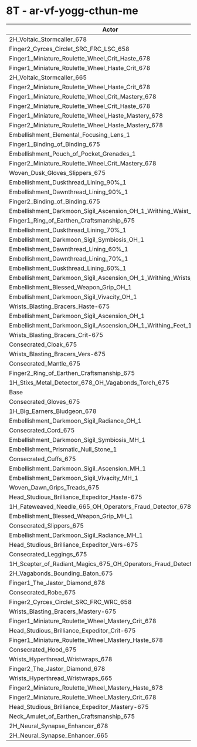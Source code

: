 # 8T - ar-vf-yogg-cthun-me
| Actor | DPS | Increase |
|---|:---:|:---:|
|2H_Voltaic_Stormcaller_678|921785|6.39%|
|Finger2_Cyrces_Circlet_SRC_FRC_LSC_658|902598|4.18%|
|Finger1_Miniature_Roulette_Wheel_Crit_Haste_678|892512|3.01%|
|Finger1_Miniature_Roulette_Wheel_Haste_Crit_678|890776|2.81%|
|2H_Voltaic_Stormcaller_665|889892|2.71%|
|Finger2_Miniature_Roulette_Wheel_Haste_Crit_678|888696|2.57%|
|Finger1_Miniature_Roulette_Wheel_Crit_Mastery_678|887669|2.45%|
|Finger2_Miniature_Roulette_Wheel_Crit_Haste_678|883698|2.00%|
|Finger1_Miniature_Roulette_Wheel_Haste_Mastery_678|883696|2.00%|
|Finger2_Miniature_Roulette_Wheel_Haste_Mastery_678|881341|1.72%|
|Embellishment_Elemental_Focusing_Lens_1|880290|1.60%|
|Finger1_Binding_of_Binding_675|876069|1.12%|
|Embellishment_Pouch_of_Pocket_Grenades_1|874416|0.92%|
|Finger2_Miniature_Roulette_Wheel_Crit_Mastery_678|873995|0.88%|
|Woven_Dusk_Gloves_Slippers_675|873985|0.87%|
|Embellishment_Duskthread_Lining_90%_1|873397|0.81%|
|Embellishment_Dawnthread_Lining_90%_1|872690|0.73%|
|Finger2_Binding_of_Binding_675|872334|0.68%|
|Embellishment_Darkmoon_Sigil_Ascension_OH_1_Writhing_Waist_1|872260|0.68%|
|Finger1_Ring_of_Earthen_Craftsmanship_675|871645|0.61%|
|Embellishment_Duskthread_Lining_70%_1|871356|0.57%|
|Embellishment_Darkmoon_Sigil_Symbiosis_OH_1|870952|0.53%|
|Embellishment_Dawnthread_Lining_60%_1|870413|0.46%|
|Embellishment_Dawnthread_Lining_70%_1|869887|0.40%|
|Embellishment_Duskthread_Lining_60%_1|869719|0.38%|
|Embellishment_Darkmoon_Sigil_Ascension_OH_1_Writhing_Wrists_1|869388|0.34%|
|Embellishment_Blessed_Weapon_Grip_OH_1|869375|0.34%|
|Embellishment_Darkmoon_Sigil_Vivacity_OH_1|869035|0.30%|
|Wrists_Blasting_Bracers_Haste-675|869002|0.30%|
|Embellishment_Darkmoon_Sigil_Ascension_OH_1|868265|0.21%|
|Embellishment_Darkmoon_Sigil_Ascension_OH_1_Writhing_Feet_1|868155|0.20%|
|Wrists_Blasting_Bracers_Crit-675|867608|0.14%|
|Consecrated_Cloak_675|867137|0.08%|
|Wrists_Blasting_Bracers_Vers-675|866986|0.07%|
|Consecrated_Mantle_675|866543|0.02%|
|Finger2_Ring_of_Earthen_Craftsmanship_675|866486|0.01%|
|1H_Stixs_Metal_Detector_678_OH_Vagabonds_Torch_675|866434|0.00%|
|Base|866404|0.00%|
|Consecrated_Gloves_675|866402|0.00%|
|1H_Big_Earners_Bludgeon_678|866347|-0.01%|
|Embellishment_Darkmoon_Sigil_Radiance_OH_1|866163|-0.03%|
|Consecrated_Cord_675|866160|-0.03%|
|Embellishment_Darkmoon_Sigil_Symbiosis_MH_1|866022|-0.04%|
|Embellishment_Prismatic_Null_Stone_1|865788|-0.07%|
|Consecrated_Cuffs_675|865422|-0.11%|
|Embellishment_Darkmoon_Sigil_Ascension_MH_1|864749|-0.19%|
|Embellishment_Darkmoon_Sigil_Vivacity_MH_1|864579|-0.21%|
|Woven_Dawn_Grips_Treads_675|864273|-0.25%|
|Head_Studious_Brilliance_Expeditor_Haste-675|863414|-0.35%|
|1H_Fateweaved_Needle_665_OH_Operators_Fraud_Detector_678|863398|-0.35%|
|Embellishment_Blessed_Weapon_Grip_MH_1|863368|-0.35%|
|Consecrated_Slippers_675|862915|-0.40%|
|Embellishment_Darkmoon_Sigil_Radiance_MH_1|862326|-0.47%|
|Head_Studious_Brilliance_Expeditor_Vers-675|862208|-0.48%|
|Consecrated_Leggings_675|861823|-0.53%|
|1H_Scepter_of_Radiant_Magics_675_OH_Operators_Fraud_Detector_678|861589|-0.56%|
|2H_Vagabonds_Bounding_Baton_675|861493|-0.57%|
|Finger1_The_Jastor_Diamond_678|860759|-0.65%|
|Consecrated_Robe_675|860757|-0.65%|
|Finger2_Cyrces_Circlet_SRC_FRC_WRC_658|859300|-0.82%|
|Wrists_Blasting_Bracers_Mastery-675|859040|-0.85%|
|Finger1_Miniature_Roulette_Wheel_Mastery_Crit_678|858263|-0.94%|
|Head_Studious_Brilliance_Expeditor_Crit-675|858023|-0.97%|
|Finger1_Miniature_Roulette_Wheel_Mastery_Haste_678|855514|-1.26%|
|Consecrated_Hood_675|854641|-1.36%|
|Wrists_Hyperthread_Wristwraps_678|854474|-1.38%|
|Finger2_The_Jastor_Diamond_678|852757|-1.58%|
|Wrists_Hyperthread_Wristwraps_665|852531|-1.60%|
|Finger2_Miniature_Roulette_Wheel_Mastery_Haste_678|847789|-2.15%|
|Finger2_Miniature_Roulette_Wheel_Mastery_Crit_678|847057|-2.23%|
|Head_Studious_Brilliance_Expeditor_Mastery-675|847014|-2.24%|
|Neck_Amulet_of_Earthen_Craftsmanship_675|840980|-2.93%|
|2H_Neural_Synapse_Enhancer_678|803929|-7.21%|
|2H_Neural_Synapse_Enhancer_665|784693|-9.43%|
